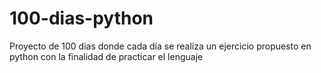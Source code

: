 # 100-dias-python
Proyecto de 100 dias donde cada día se realiza un ejercicio propuesto en python con la finalidad de practicar el lenguaje
